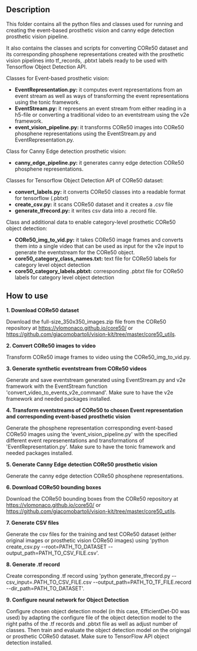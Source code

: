 ## Description 
This folder contains all the python files and classes used for running and creating the event-based prosthetic vision and 
canny edge detection prosthetic vision pipeline. 

It also contains the classes and scripts for converting CORe50 dataset and its corresponding phosphene representations created with
the prosthetic vision pipelines into tf_records, .pbtxt labels ready to be used with Tensorflow Object Detection API.

Classes for Event-based prosthetic vision:
- **EventRepresentation.py:** it computes event representations from an event stream as well as ways of transforming the 
 event representations using the tonic framework.
- **EventStream.py:** it represens an event stream from either reading in a h5-file or converting a traditional video to
 an eventstream using the v2e framework.
- **event_vision_pipeline.py:** it transforms CORe50 images into CORe50 phosphene representations using the EventStream.py and 
 EventRepresentation.py. 

Class for Canny Edge detection prosthetic vision:
- **canny_edge_pipeline.py:** it generates canny edge detection CORe50 phosphene representations. 

Classes for Tensorflow Object Detection API of CORe50 dataset:
- **convert_labels.py:** it converts CORe50 classes into a readable format for tensorflow (.pbtxt)
- **create_csv.py:** it scans CORe50 dataset and it creates a .csv file
- **generate_tfrecord.py:** it writes csv data into a .record file.

Class and additional data to enable category-level prosthetic CORe50 object detection:
- **CORe50_img_to_vid.py:** it takes CORe50 image frames and converts them into a single video that can be used as input for the v2e input to generate the eventstream for the CORe50 object.
- **core50_category_class_names.txt:** text file for CORe50 labels for category level object detection
- **core50_category_labels.pbtxt:** corresponding .pbtxt file for CORe50 labels for category level object detection

## How to use
**1. Download CORe50 dataset**

Download the full-size_350x350_images.zip file from the CORe50 repository at https://vlomonaco.github.io/core50/ or https://github.com/giacomobartoli/vision-kit/tree/master/core50_utils. 

**2. Convert CORe50 images to video**

Transform CORe50 image frames to video using the CORe50_img_to_vid.py.

**3. Generate synthetic eventstream from CORe50 videos**

Generate and save eventstream generated using EventStream.py and v2e framework with the EventStream function  'convert_video_to_events_v2e_command'. Make sure to have the v2e framework and needed packages installed. 

**4. Transform eventstreams of CORe50 to chosen Event representation and corresponding event-based prosthetic vision**

Generate the phosphene representation corresponding event-based CORe50 images using the 'event_vision_pipeline.py' with the specified different event represenentations and transformations of 'EventRepresentation.py'. Make sure to have the tonic framework and needed packages installed. 

**5. Generate Canny Edge detection CORe50 prosthetic vision**

Generate the canny edge detection CORe50 phosphene representations.

**6. Download CORe50 bounding boxes**

Download the CORe50 bounding boxes from the CORe50 repository at https://vlomonaco.github.io/core50/ or https://github.com/giacomobartoli/vision-kit/tree/master/core50_utils. 

**7. Generate CSV files**

Generate the csv files for the training and test CORe50 dataset (either original images or prosthetic vision CORe50 images) using 'python create_csv.py --root=PATH_TO_DATASET --output_path=PATH_TO_CSV_FILE.csv'.

**8. Generate .tf record**

Create corresponding .tf record using 'python generate_tfrecord.py  --csv_input=.PATH_TO_CSV_FILE.csv
--output_path=PATH_TO_TF_FILE.record --dir_path=PATH_TO_DATASET'.

**9. Configure neural network for Object Detection**

Configure chosen object detection model (in this case, EfficientDet-D0 was used) by adapting the configure file of the object detection model to the right paths of the .tf records and .pbtxt file as well as adjust number of classes. Then train and evaluate the object detection model on the origingal or prosthetic CORe50 dataset. Make sure to TensorFlow API object detection installed.

